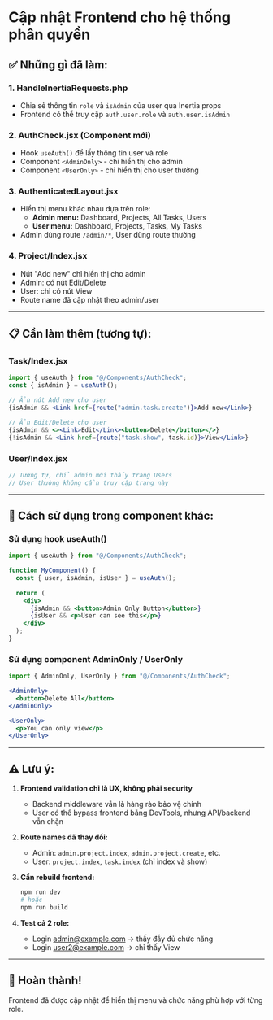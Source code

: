 # Cập nhật Frontend cho hệ thống phân quyền

## ✅ Những gì đã làm:

### 1. **HandleInertiaRequests.php**
- Chia sẻ thông tin `role` và `isAdmin` của user qua Inertia props
- Frontend có thể truy cập `auth.user.role` và `auth.user.isAdmin`

### 2. **AuthCheck.jsx** (Component mới)
- Hook `useAuth()` để lấy thông tin user và role
- Component `<AdminOnly>` - chỉ hiển thị cho admin
- Component `<UserOnly>` - chỉ hiển thị cho user thường

### 3. **AuthenticatedLayout.jsx**
- Hiển thị menu khác nhau dựa trên role:
  - **Admin menu:** Dashboard, Projects, All Tasks, Users
  - **User menu:** Dashboard, Projects, Tasks, My Tasks
- Admin dùng route `/admin/*`, User dùng route thường

### 4. **Project/Index.jsx**
- Nút "Add new" chỉ hiển thị cho admin
- Admin: có nút Edit/Delete
- User: chỉ có nút View
- Route name đã cập nhật theo admin/user

---

## 📋 Cần làm thêm (tương tự):

### **Task/Index.jsx**
```jsx
import { useAuth } from "@/Components/AuthCheck";
const { isAdmin } = useAuth();

// Ẩn nút Add new cho user
{isAdmin && <Link href={route("admin.task.create")}>Add new</Link>}

// Ẩn Edit/Delete cho user
{isAdmin && <><Link>Edit</Link><button>Delete</button></>}
{!isAdmin && <Link href={route("task.show", task.id)}>View</Link>}
```

### **User/Index.jsx**
```jsx
// Tương tự, chỉ admin mới thấy trang Users
// User thường không cần truy cập trang này
```

---

## 🎯 Cách sử dụng trong component khác:

### **Sử dụng hook useAuth()**
```jsx
import { useAuth } from "@/Components/AuthCheck";

function MyComponent() {
  const { user, isAdmin, isUser } = useAuth();
  
  return (
    <div>
      {isAdmin && <button>Admin Only Button</button>}
      {isUser && <p>User can see this</p>}
    </div>
  );
}
```

### **Sử dụng component AdminOnly / UserOnly**
```jsx
import { AdminOnly, UserOnly } from "@/Components/AuthCheck";

<AdminOnly>
  <button>Delete All</button>
</AdminOnly>

<UserOnly>
  <p>You can only view</p>
</UserOnly>
```

---

## ⚠️ Lưu ý:

1. **Frontend validation chỉ là UX, không phải security**
   - Backend middleware vẫn là hàng rào bảo vệ chính
   - User có thể bypass frontend bằng DevTools, nhưng API/backend vẫn chặn

2. **Route names đã thay đổi:**
   - Admin: `admin.project.index`, `admin.project.create`, etc.
   - User: `project.index`, `task.index` (chỉ index và show)

3. **Cần rebuild frontend:**
   ```bash
   npm run dev
   # hoặc
   npm run build
   ```

4. **Test cả 2 role:**
   - Login admin@example.com → thấy đầy đủ chức năng
   - Login user2@example.com → chỉ thấy View

---

## 🚀 Hoàn thành!

Frontend đã được cập nhật để hiển thị menu và chức năng phù hợp với từng role.

